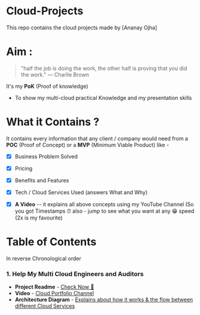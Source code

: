 # Cloud-Projects
This repo contains the cloud projects made by [Ananay Ojha]

# Aim :

> "half the job is doing the work, the other half is proving that you did the work." — Charlie Brown

 It's my **PoK** (Proof of knowledge) 
- To show my multi-cloud practical Knowledge and my presentation skills
 
# What it Contains ?
It contains every information that any client / company would need from a **POC** (Proof of Concept) or a **MVP** (Minimum Viable Product) like - 
- [x] Business Problem Solved
- [x] Pricing
- [x] Benefits and Features
- [x] Tech / Cloud Services Used (answers What and Why)
- [x] **A Video** -- it explains all above concepts using my YouTube Channel 
(So you got Timestamps ⏰ also - jump to see what you want at any 😁 speed (2x is my favourite)


# Table of Contents 
In reverse Chronological order 

### 1. Help My Multi Cloud Engineers and Auditors

- **Project Readme** - [Check Now 🔎](https://github.com/Ananyojha/Cloud-Projects/blob/main/Multi-Cloud/AWS-SSO-AZURE-AD-CLOUDWATCH.md)
- **Video** - [Cloud Portfolio Channel](https://youtu.be/qcFXNt4lZKU)
- **Architecture Diagram** - [Explains about how it works & the flow between different Cloud Services](https://raw.githubusercontent.com/Ananyojha/spare-images/f13100a39d1874fa5eabb33fd8a287dbe1c5178d/aws-sso.jpg)
